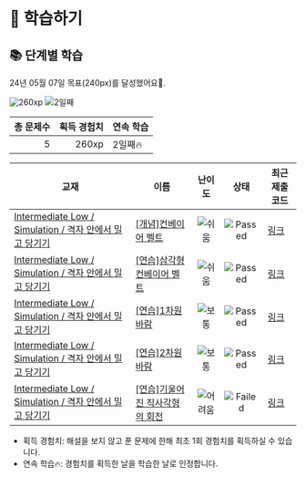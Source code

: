 # 📖 학습하기

## 📚 단계별 학습
24년 05월 07일 목표(240px)를 달성했어요🥳.

![260xp](https://img.shields.io/badge/EXP-260xp-%235cb85c.svg?for-the-badge)
![2일째](https://img.shields.io/badge/연속학습-2일째-%23E34F26.svg?for-the-badge)

|총 문제수|획득 경험치|연속 학습|
|---:|---:|---|
5|260xp|2일째🔥|

|교재|이름|난이도|상태|최근 제출 코드|
|---|---|:---:|:---:|---|
|[Intermediate Low / Simulation / 격자 안에서 밀고 당기기](https://www.codetree.ai/missions?missionId=2)|[[개념]컨베이어 벨트](https://www.codetree.ai/missions/2/problems/conveyor-belt)|![쉬움][easy]|![Passed][passed]|[링크](https://github.com/ssdd33/codetree-TILs/blob/main/240507/%EC%BB%A8%EB%B2%A0%EC%9D%B4%EC%96%B4%20%EB%B2%A8%ED%8A%B8/conveyor-belt.js)|
|[Intermediate Low / Simulation / 격자 안에서 밀고 당기기](https://www.codetree.ai/missions?missionId=2)|[[연습]삼각형 컨베이어 벨트](https://www.codetree.ai/missions/2/problems/conveyor-belt-triangle)|![쉬움][easy]|![Passed][passed]|[링크](https://github.com/ssdd33/codetree-TILs/blob/main/240507/%EC%82%BC%EA%B0%81%ED%98%95%20%EC%BB%A8%EB%B2%A0%EC%9D%B4%EC%96%B4%20%EB%B2%A8%ED%8A%B8/conveyor-belt-triangle.js)|
|[Intermediate Low / Simulation / 격자 안에서 밀고 당기기](https://www.codetree.ai/missions?missionId=2)|[[연습]1차원 바람](https://www.codetree.ai/missions/2/problems/The-1D-wind-blows)|![보통][medium]|![Passed][passed]|[링크](https://github.com/ssdd33/codetree-TILs/blob/main/240507/1%EC%B0%A8%EC%9B%90%20%EB%B0%94%EB%9E%8C/The-1D-wind-blows.js)|
|[Intermediate Low / Simulation / 격자 안에서 밀고 당기기](https://www.codetree.ai/missions?missionId=2)|[[연습]2차원 바람](https://www.codetree.ai/missions/2/problems/The-2D-wind-blows)|![보통][medium]|![Passed][passed]|[링크](https://github.com/ssdd33/codetree-TILs/blob/main/240507/2%EC%B0%A8%EC%9B%90%20%EB%B0%94%EB%9E%8C/The-2D-wind-blows.js)|
|[Intermediate Low / Simulation / 격자 안에서 밀고 당기기](https://www.codetree.ai/missions?missionId=2)|[[연습]기울어진 직사각형의 회전](https://www.codetree.ai/missions/2/problems/rotate-slanted-rectangle)|![어려움][hard]|![Failed][failed]|[링크](https://github.com/ssdd33/codetree-TILs/blob/main/240507/%EA%B8%B0%EC%9A%B8%EC%96%B4%EC%A7%84%20%EC%A7%81%EC%82%AC%EA%B0%81%ED%98%95%EC%9D%98%20%ED%9A%8C%EC%A0%84/rotate-slanted-rectangle.js)|


* 획득 경험치: 해설을 보지 않고 푼 문제에 한해 최초 1회 경험치를 획득하실 수 있습니다.
* 연속 학습🔥: 경험치를 획득한 날을 학습한 날로 인정합니다.










[b5]: https://img.shields.io/badge/Bronze_5-%235D3E31.svg
[b4]: https://img.shields.io/badge/Bronze_4-%235D3E31.svg
[b3]: https://img.shields.io/badge/Bronze_3-%235D3E31.svg
[b2]: https://img.shields.io/badge/Bronze_2-%235D3E31.svg
[b1]: https://img.shields.io/badge/Bronze_1-%235D3E31.svg
[s5]: https://img.shields.io/badge/Silver_5-%23394960.svg
[s4]: https://img.shields.io/badge/Silver_4-%23394960.svg
[s3]: https://img.shields.io/badge/Silver_3-%23394960.svg
[s2]: https://img.shields.io/badge/Silver_2-%23394960.svg
[s1]: https://img.shields.io/badge/Silver_1-%23394960.svg
[g5]: https://img.shields.io/badge/Gold_5-%23FFC433.svg
[g4]: https://img.shields.io/badge/Gold_4-%23FFC433.svg
[g3]: https://img.shields.io/badge/Gold_3-%23FFC433.svg
[g2]: https://img.shields.io/badge/Gold_2-%23FFC433.svg
[g1]: https://img.shields.io/badge/Gold_1-%23FFC433.svg
[p5]: https://img.shields.io/badge/Platinum_5-%2376DDD8.svg
[p4]: https://img.shields.io/badge/Platinum_4-%2376DDD8.svg
[p3]: https://img.shields.io/badge/Platinum_3-%2376DDD8.svg
[p2]: https://img.shields.io/badge/Platinum_2-%2376DDD8.svg
[p1]: https://img.shields.io/badge/Platinum_1-%2376DDD8.svg
[passed]: https://img.shields.io/badge/Passed-%23009D27.svg
[failed]: https://img.shields.io/badge/Failed-%23D24D57.svg
[easy]: https://img.shields.io/badge/쉬움-%235cb85c.svg?for-the-badge
[medium]: https://img.shields.io/badge/보통-%23FFC433.svg?for-the-badge
[hard]: https://img.shields.io/badge/어려움-%23D24D57.svg?for-the-badge